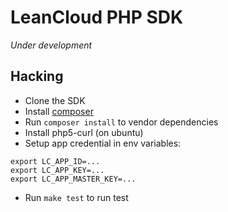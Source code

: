 LeanCloud PHP SDK
====

_Under development_

Hacking
----

* Clone the SDK
* Install [composer](https://getcomposer.org)
* Run `composer install` to vendor dependencies
* Install php5-curl (on ubuntu)
* Setup app credential in env variables:

```
export LC_APP_ID=...
export LC_APP_KEY=...
export LC_APP_MASTER_KEY=...
```

* Run `make test` to run test

